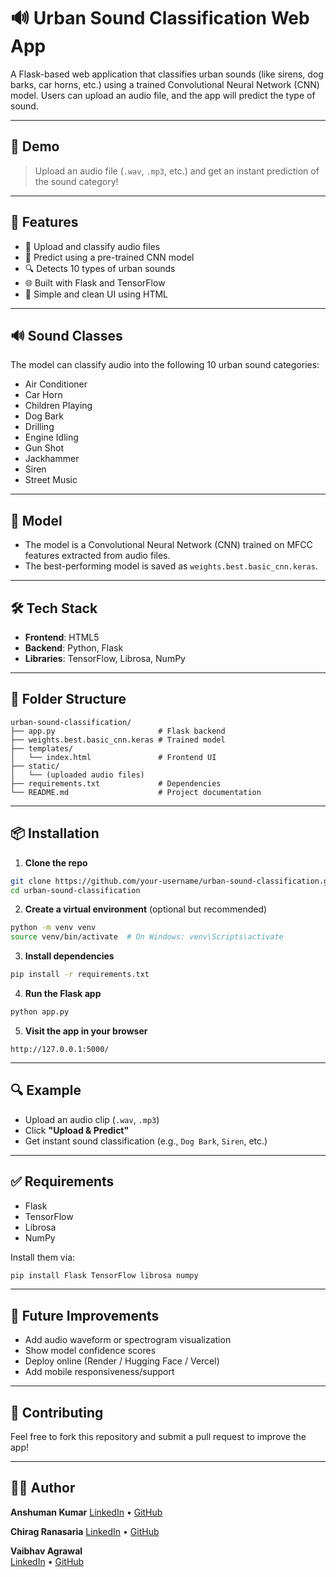 # 🔊 Urban Sound Classification Web App

A Flask-based web application that classifies urban sounds (like sirens, dog barks, car horns, etc.) using a trained Convolutional Neural Network (CNN) model. Users can upload an audio file, and the app will predict the type of sound.

---

## 🚀 Demo

> Upload an audio file (`.wav`, `.mp3`, etc.) and get an instant prediction of the sound category!

---

## 🎯 Features

- 🎵 Upload and classify audio files
- 🧠 Predict using a pre-trained CNN model
- 🔍 Detects 10 types of urban sounds
- 🌐 Built with Flask and TensorFlow
- 📁 Simple and clean UI using HTML

---

## 🔊 Sound Classes

The model can classify audio into the following 10 urban sound categories:

- Air Conditioner  
- Car Horn  
- Children Playing  
- Dog Bark  
- Drilling  
- Engine Idling  
- Gun Shot  
- Jackhammer  
- Siren  
- Street Music  

---

## 🧠 Model

- The model is a Convolutional Neural Network (CNN) trained on MFCC features extracted from audio files.
- The best-performing model is saved as `weights.best.basic_cnn.keras`.

---

## 🛠 Tech Stack

- **Frontend**: HTML5  
- **Backend**: Python, Flask  
- **Libraries**: TensorFlow, Librosa, NumPy  

---

## 📁 Folder Structure

```
urban-sound-classification/
├── app.py                       # Flask backend
├── weights.best.basic_cnn.keras # Trained model
├── templates/
│   └── index.html               # Frontend UI
├── static/
│   └── (uploaded audio files)
├── requirements.txt             # Dependencies
└── README.md                    # Project documentation
```

---

## 📦 Installation

1. **Clone the repo**
```bash
git clone https://github.com/your-username/urban-sound-classification.git
cd urban-sound-classification
```

2. **Create a virtual environment** (optional but recommended)
```bash
python -m venv venv
source venv/bin/activate  # On Windows: venv\Scripts\activate
```

3. **Install dependencies**
```bash
pip install -r requirements.txt
```

4. **Run the Flask app**
```bash
python app.py
```

5. **Visit the app in your browser**
```
http://127.0.0.1:5000/
```

---

## 🔍 Example

- Upload an audio clip (`.wav`, `.mp3`)
- Click **"Upload & Predict"**
- Get instant sound classification (e.g., `Dog Bark`, `Siren`, etc.)

---

## ✅ Requirements

- Flask  
- TensorFlow  
- Librosa  
- NumPy  

Install them via:

```bash
pip install Flask TensorFlow librosa numpy
```

---

## 📌 Future Improvements

- Add audio waveform or spectrogram visualization  
- Show model confidence scores  
- Deploy online (Render / Hugging Face / Vercel)  
- Add mobile responsiveness/support  

---

## 🤝 Contributing

Feel free to fork this repository and submit a pull request to improve the app!

---

## 👨‍💻 Author

**Anshuman Kumar**
[LinkedIn](https://linkedin.com/in/anshuman-kumar-372702282) • [GitHub](https://github.com/anshumankumar2021)

**Chirag Ranasaria**
[LinkedIn](https://linkedin.com/in/chirag-ranasaria-203281241) • [GitHub](https://github.com/Chirag9697)

**Vaibhav Agrawal**  
[LinkedIn](https://linkedin.com/in/vaibhavvagrawall) • [GitHub](https://github.com/vaibhavvagrawall)
